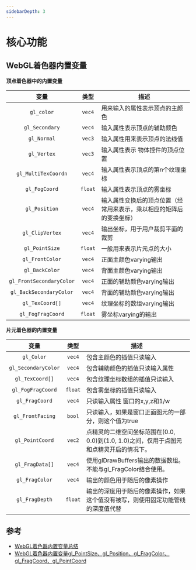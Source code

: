 ```yaml
---
sidebarDepth: 3
---
```


# 核心功能


## WebGL着色器内置变量

**顶点着色器中的内置变量**


|           变量           |  类型   | 描述                                                         |
| :----------------------: | :-----: | ------------------------------------------------------------ |
|        `gl_color`        | `vec4`  | 用来输入的属性表示顶点的主颜色                               |
|      `gl_Secondary`      | `vec4`  | 输入属性表示顶点的辅助颜色                                   |
|       `gl_Normal`        | `vec3`  | 输入属性用来表示顶点的法线值                                 |
|       `gl_Vertex`        | `vec3`  | 输入属性表示 物体控件的顶点位置                              |
|   `gl_MultiTexCoordn`    | `vec4`  | 输入属性表示顶点的第n个纹理坐标                              |
|      `gl_FogCoord`       | `float` | 输入属性表示顶点的雾坐标                                     |
|      `gl_Position`       | `vec4`  | 输入属性变换后的顶点位置（经常用来表示，乘以相应的矩阵后的变换坐标） |
|     `gl_ClipVertex`      | `vec4`  | 输出坐标，用于用户裁剪平面的裁剪                             |
|      `gl_PointSize`      | `float` | 一般用来表示片元点的大小                                     |
|     `gl_FrontColor`      | `vec4`  | 正面主颜色varying输出                                        |
|      `gl_BackColor`      | `vec4`  | 背面主颜色varying输出                                        |
| `gl_FrontSecondaryColor` | `vec4`  | 正面的辅助颜色varying输出                                    |
| `gl_BackSecondaryColor`  | `vec4`  | 背面的辅助颜色varying输出                                    |
|     `gl_TexCoord[]`      | `vec4`  | 纹理坐标的数组varying输出                                    |
|    `gl_FogFragCoord`     | `float` | 雾坐标varying的输出                                          |

**片元着色器的内置变量**

|        变量         |  类型   | 描述                                                         |
| :-----------------: | :-----: | ------------------------------------------------------------ |
|     `gl_Color`      | `vec4`  | 包含主颜色的插值只读输入                                     |
| `gl_SecondaryColor` | `vec4`  | 包含辅助颜色的插值只读输入属性                               |
|   `gl_TexCoord[]`   | `vec4`  | 包含纹理坐标数组的插值只读输入                               |
|  `gl_FogFragCoord`  | `float` | 包含雾坐标的插值只读输入                                     |
|   `gl_FragCoord`    | `vec4`  | 只读输入属性 窗口的x,y,z和1/w                                |
|  `gl_FrontFacing`   | `bool`  | 只读输入，如果是窗口正面图元的一部分，则这个值为true         |
|   `gl_PointCoord`   | `vec2`  | 点精灵的二维空间坐标范围在(0.0, 0.0)到(1.0, 1.0)之间，仅用于点图元和点精灵开启的情况下。 |
|   `gl_FragData[]`   | `vec4`  | 使用glDrawBuffers输出的数据数组。不能与gl_FragColor结合使用。 |
|   `gl_FragColor`    | `vec4`  | 输出的颜色用于随后的像素操作                                 |
|   `gl_FragDepth`    | `float` | 输出的深度用于随后的像素操作，如果这个值没有被写，则使用固定功能管线的深度值代替 |

## 参考
- [WebGL着色器内置变量总结](https://blog.csdn.net/qq_34862021/article/details/98076495)
- [WebGL着色器内置变量gl_PointSize、gl_Position、gl_FragColor、gl_FragCoord、gl_PointCoord](https://blog.csdn.net/u014291990/article/details/103112914)
